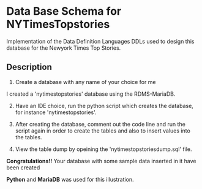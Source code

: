 # Data Base Schema for NYTimesTopstories



Implementation of the Data Definition Languages DDLs used to design this database for the Newyork Times Top Stories.



## Description



1. Create a database with any name of your choice for me

I created a 'nytimestopstories' database using the RDMS-MariaDB.

2. Have an IDE choice, run the python script which creates the database, for instance 'nytimestopstories'.

3. After creating the database, comment out the code line and run the script again in order to create the tables and also to insert values into the tables.

4. View the table dump by opeining the 'nytimestopstoriesdump.sql' file.


**Congratulations!!** Your database with some sample data inserted in it have been created


**Python** and **MariaDB** was used for this illustration.
